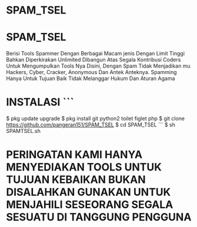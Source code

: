 # SPAM_TSEL
# SPAM_TSEL 
Berisi Tools Spammer Dengan Berbagai Macam jenis Dengan Limit Tinggi Bahkan Diperkirakan Unlimited Dibangun Atas Segala Kontribusi Coders Untuk Mengumpulkan Tools Nya Disini, 
Dengan Spam Tidak Menjadikan mu Hackers, Cyber, Cracker, Anonymous Dan Antek Anteknya. Spamming Hanya Untuk Tujuan Baik Tidak Melanggar Hukum Dan Aturan Agama  
# INSTALASI ``` 
$ pkg update upgrade 
$ pkg install git python2 toilet figlet php 
$ git clone https://github.com/pangeran151/SPAM_TSEL 
$ cd SPAM_TSEL ``` 
$ sh SPAMTSEL.sh
# PERINGATAN KAMI HANYA MENYEDIAKAN TOOLS UNTUK TUJUAN KEBAIKAN BUKAN DISALAHKAN GUNAKAN UNTUK MENJAHILI SESEORANG SEGALA SESUATU DI TANGGUNG PENGGUNA
